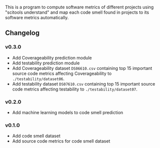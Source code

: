 This is a program to compute software metrics of different projects using "scitools understand" and map each code smell found in projects to its software metrics automatically.

## Changelog
### v0.3.0
 - Add Coverageability prediction module
 - Add testability prediction module
 - Add Coverageability dataset `DS06610.csv` containing top 15 important source code metrics affecting Coverageability to `./testability/dataset06`.
 - Add testability dataset `DS07610.csv` containing top 15 important source code metrics affecting testability to `./testability/dataset07`.

### v0.2.0
- Add machine learning models to code smell prediction

### v0.1.0
- Add code smell dataset 
- Add source code metrics for code smell dataset

